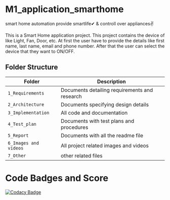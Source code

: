# M1_application_smarthome
smart home automation provide smartlife✔ & controll over appliances✌


This is a Smart Home application project. This project contains  the device of   like Light, Fan, Door, etc. At first the user have to provide the details like first name, last name, email and phone number. After that the user can select the device that they want to ON/OFF. 


## Folder Structure
|Folder             | Description |
|-------------------| -----------------------------------------|
| `1_Requirements`   | Documents detailing requirements and research|
| `2_Architecture`         | Documents specifying design details|
| `3_Implementation` | All code and documentation|
| `4_Test_plan`      | Documents with test plans and procedures|
| `5_Report`| Documents with all the readme file|
| `6_Images and videos`|All project related images and videos|
| `7_Other`| other related files|


# Code Badges and Score

[![Codacy Badge](https://app.codacy.com/project/badge/Grade/3c8f9ee11a7a47a39e6711eb12a3147f)](https://www.codacy.com/gh/pushpalathabt/M1_application_smarthome/dashboard?utm_source=github.com&amp;utm_medium=referral&amp;utm_content=pushpalathabt/M1_application_smarthome&amp;utm_campaign=Badge_Grade)

